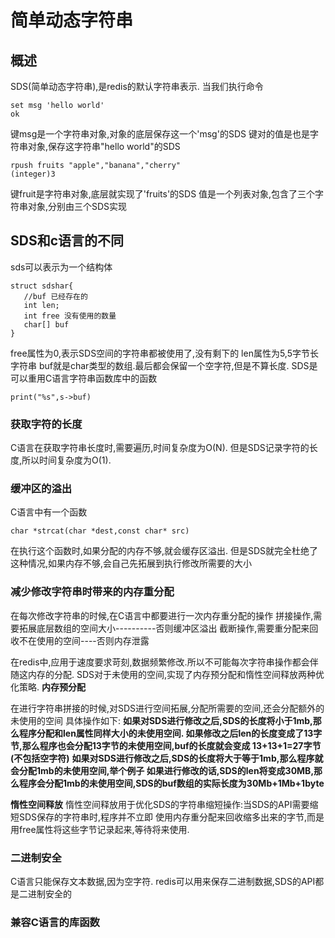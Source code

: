# 简单动态字符串
## 概述
SDS(简单动态字符串),是redis的默认字符串表示.
当我们执行命令
```
set msg 'hello world'
ok
```
键msg是一个字符串对象,对象的底层保存这一个'msg'的SDS
键对的值是也是字符串对象,保存这字符串"hello world"的SDS
```
rpush fruits "apple","banana","cherry"
(integer)3
```
键fruit是字符串对象,底层就实现了'fruits'的SDS
值是一个列表对象,包含了三个字符串对象,分别由三个SDS实现

## SDS和c语言的不同
sds可以表示为一个结构体
```
struct sdshar{
   //buf 已经存在的
   int len;
   int free 没有使用的数量
   char[] buf
}
```
free属性为0,表示SDS空间的字符串都被使用了,没有剩下的
len属性为5,5字节长字符串
buf就是char类型的数组.最后都会保留一个空字符,但是不算长度.
SDS是可以重用C语言字符串函数库中的函数
```
print("%s",s->buf)
```
### 获取字符的长度
C语言在获取字符串长度时,需要遍历,时间复杂度为O(N).
但是SDS记录字符的长度,所以时间复杂度为O(1).
### 缓冲区的溢出
C语言中有一个函数
```
char *strcat(char *dest,const char* src)
```
在执行这个函数时,如果分配的内存不够,就会缓存区溢出.
但是SDS就完全杜绝了这种情况,如果内存不够,会自己先拓展到执行修改所需要的大小
### 减少修改字符串时带来的内存重分配
在每次修改字符串的时候,在C语言中都要进行一次内存重分配的操作
拼接操作,需要拓展底层数组的空间大小----------否则缓冲区溢出
截断操作,需要重分配来回收不在使用的空间----否则内存泄露

在redis中,应用于速度要求苛刻,数据频繁修改.所以不可能每次字符串操作都会伴随这内存的分配.
SDS对于未使用的空间,实现了内存预分配和惰性空间释放两种优化策略.
**内存预分配**

在进行字符串拼接的时候,对SDS进行空间拓展,分配所需要的空间,还会分配额外的未使用的空间
具体操作如下:
**如果对SDS进行修改之后,SDS的长度将小于1mb,那么程序分配和len属性同样大小的未使用空间.
如果修改之后len的长度变成了13字节,那么程序也会分配13字节的未使用空间,buf的长度就会变成
13+13+1=27字节(不包括空字符)**
**如果对SDS进行修改之后,SDS的长度将大于等于1mb,那么程序就会分配1mb的未使用空间,举个例子
如果进行修改的话,SDS的len将变成30MB,那么程序会分配1mb的未使用空间,SDS的buf数组的实际长度为30Mb+1Mb+1byte**

**惰性空间释放**
惰性空间释放用于优化SDS的字符串缩短操作:当SDS的API需要缩短SDS保存的字符串时,程序并不立即
使用内存重分配来回收缩多出来的字节,而是用free属性将这些字节记录起来,等待将来使用.

### 二进制安全
C语言只能保存文本数据,因为空字符.
redis可以用来保存二进制数据,SDS的API都是二进制安全的

### 兼容C语言的库函数